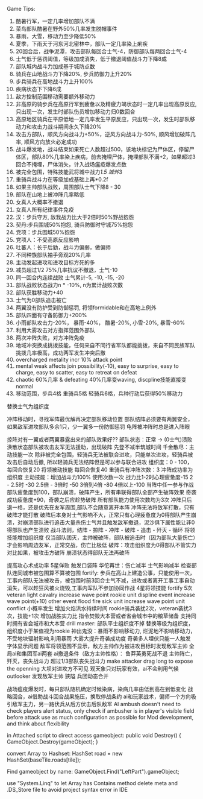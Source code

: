 Game Tips:
1. 酷暑行军，一定几率增加部队不满
2. 菜鸟部队酷暑在野外50%几率发生脱帽事件
3. 暴雨，大雪，移动力至少降低50%
4. 夏季，下雨天于河东河北密林中，部队一定几率染上痢疾
5. 20回合后，战争泥潭，攻击部队每回合士气-4，防御部队每两回合士气-4
6. 士气低于惩罚阈值，等级加成消失，低于撤退阈值战斗力下降8成
7. 部队城内战斗力加成基于城防点数
8. 骑兵在山地战斗力下降20%, 步兵防御力上升20%
9. 步兵骑兵在高地战斗力上升100%
10. 疾病状态下下降6成
11. 敌方控制范围移动需要额外移动力
12. 非高原的骑步兵在高原行军到疲惫以及精疲力竭状态时一定几率出现高原反应, 只出现一次，发生时部队伤员增加移动力归0数回合
13. 高原地区骑兵在平原低地一定几率发生平原反应，只出现一次，发生时部队移动力和攻击力战斗期间永久下降20%
14. 攻击方部队，顺风方向战斗力+50%，逆风方向战斗力-50%, 顺风增加破阵几率, 顺风方向放火必定成功
15. 战斗爆发地，战斗结束如果死亡人数超过500，该地块标记为尸体区，停留尸体区，部队80%几率染上疾病，前去掩埋尸体，掩埋部队不满+2，如果超过3回合不掩埋，尸体消失，计入战场瘟疫爆发点数
16. 被完全包围，特殊技能武将城中战力*1.5 城外*3
17. 重骑兵战斗力在等级加成基础上再*0.2f
18. 如果主帅部队战败，周围部队士气下降8 - 30
19. 部队在山地上被冲阵几率略低
22. 女真人大概率不撤退
24. 女真人所有纪律事件免疫
25. 汉：步兵守方, 敌我战力比大于2倍时50%野战抱怨
26. 契丹:步兵围城50%抱怨, 骑兵防御时守城75%抱怨
29. 党项：步兵围城50%抱怨
30. 党项人：不受高原反应影响
31. 吐蕃人：长于后勤，战斗力偏弱，做偏师
32. 不同种族部队袖手旁观20%几率
33. 主动发起进攻和进攻目标方死的多
34. 减员超过1/2 75%几率抗议不撤退，士气-10
35. 同一回合内连续战败 士气累计-5, -10, -15, -20
36. 部队战败状态战力n * -10%, n为累计战败次数
37. 部队获胜移动力+40
38. 士气为0部队追击被亡
39. 两翼没有防护受到防御惩罚, 将领formidable和在高地上例外
40. 部队四面有守备防御力+200%
41. 小雨部队攻击力-20%， 暴雨-40%， 酷暑-20%, 小雪-20%, 暴雪-60%
42. 利用大雾攻击对方指挥范围外部队
43. 两次冲阵失败，对方冲阵免疫
44. 地域冲突换成挑拨技能，任何来自不同行省军队都能挑拨，来自不同民族军队挑拨几率极高，成功两军发生冲突后撤
46. overcharged metality incr 10% attack point
47. mental weak affects join possibility(-10), easy to surprise, easy to charge, easy to scatter, easy to retreat on defeat 
48. chaotic 60%几率 & defeating 40%几率变waving, discpline技能直接变normal
49. 移动范围，步兵4格 重骑兵5格 轻骑兵6格，兵种行动后获得50%移动力

替换士气为组织度

冲阵移动时，寻找军阵最优解再决定部队移动位置
部队结阵必须要有两翼安全，如果敌军进攻部队多余1只，少一翼多一份防御惩罚
龟阵被冲阵时总是进入阵眼

掠阵对有一翼或者两翼暴露出来的部队效果好??
部队状态：正常 -> (0士气)溃败
涣散状态部队被攻击友军无法援助，出现破阵
先登不减半筑城时间
千金散尽：主动技能一次
除非被完全包围，轻骑兵无法被联合进攻，只能单次进攻，轻骑兵被攻击后自动后撤, 所以轻骑兵无法结阵但是可以参与联合进攻
组织度：0 - 100，每回合恢复20
将领被动技能 每回合恢复40
重骑兵有冲阵次数：3
冲阵成功率为组织度
主动技能：增加战斗力100% 使用次数一次
战力比1-2时心理疲惫度-15 2 - 2.5时 -30 2.5倍 - 3倍时 -50  3倍到4倍 -80 4倍以上-100 
当阵中任一参与作战部队疲惫度到100，部队崩溃，破阵产生，所有串联得部队全部产生破阵效果 
奇袭成功疲惫度+90，奇袭之后应趁势破阵
所有部队能力使用次数均为3次
冲阵只后退一格，还是优先在友军周围,部队不会随意离开本阵
冲阵无法将敌军打散，只有破阵才能打散
破阵后本身对士气影响不大，正常只有心理疲惫度为0得部队产生崩溃，对崩溃部队进行追击大量杀伤士气并且触发敌军撤退，泥沙俱下属性能让非0得部队也产生溃败
战斗法则，结阵 - 掠阵 - 冲阵 - 破阵 - 追击 - 歼灭 - 循环
将领技能增加组织度
仅当部队团灭，主帅被破阵，部队被追击时（因为部队大量伤亡）才会影响周边友军，正常交战，伤亡比极低
破阵：攻击组织度为0得部队不管实力对比如果，被攻击方破阵
崩溃状态得部队无法再破阵

提高攻心术成功率
5星佯败 触发口袋阵
华佗再世：伤亡减半 士气影响减半
检查部队连同城市被包围算不算被包围
fortify: 步兵在高山上建造公事，只能使用一次，工事内部队无法被攻击，被包围时前3回合士气不减，进攻或者离开工事工事自动消失，可以趁狂风被火烧毁,工事内军队不参加协同作战
4星将领技能 fortify 5次
veteran light cavalry increase wave point
rookie unit displine event increase wave point(+10)
other event flood fire sick unit increase wave point
unit conflict 小概率发生
增加火焰洪水持续时间
rookie骑兵袭扰2次，veteran袭扰3次，技能+1次
增加战胜实力比
指令焚毁大本营或者省会城市中的粮草储备
支持同时拥有省会城市和大本营
drill master: 部队平士组织度不掉
替换等级为组织度，组织度小于某值视为rookie
神出鬼没：暴雨不影响移动力, 烂泥地不影响移动力，不受地块辐射影响,利用暴雨 大雾大提升奇袭成功度
奇袭多人埋伏只能一人触发
字体显示问题
敌军将领范围不显示，敌方主帅作为被进攻目标时发现敌军主帅
全局ai和集团军ai两套
ai撤退条件（敌方主帅性格）：
鲁莽英勇死战不退
主帅阵亡，歼灭，丧失战斗力
超过1/3部队丧失战斗力
make attacker drag long to expose the openning
大坝对进攻方不可见
观天象只对玩家有效，ai不会利用气候
outlooker 发现敌军主帅
狭隘
兵团动态合并

战场瘟疫爆发时，每只部队随机确定时候染病，染病几率由低到高在到低变化
战略回合，ai借助战斗回合战果施压，换取停战条约
ai和玩家战术，偏师一个方向吸引敌军主力，另一路伏兵从后方伏击后队敌军
AI ambush doesn't need to check players alert status, only check if ambusher is in player's visible field before attack
use as much configuration as possible for Mod development, and think about flexibility

in Attached script to direct access gameobject:
 public void Destroy()
  {
    GameObject.Destroy(gameObject);
  }

convert Array to Hashset:
HashSet<Tile> road = new HashSet<Tile>(baseTile.roads[tile]);

Find gameobject by name:
 GameObject.Find("LeftPart").gameObject;

use "System.Linq" to let Array has Contains method
delete meta and .DS_Store file to avoid project syntax error in IDE